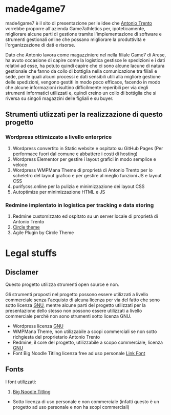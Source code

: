 # made4game7

made4game7 è il sito di presentazione per le idee che [Antonio Trento](https://it.linkedin.com/in/antoniotrento) vorrebbe proporre all'azienda Game7athletics per, ipoteticamente, migliorare alcune parti di gestione tramite l'implementazione di software e strumenti gestionali online che possano migliorare la produttività e l'organizzazione di dati e risorse.

Dato che Antonio lavora come magazziniere nel nella filiale Game7 di Arese, ha avuto occasione di capire come la logistica gestisce le spedizioni e i dati relativi ad esse, ha potuto quindi capire che ci sono alcune lacune di natura gestionale che fanno da collo di bottiglia nella comunicazione tra filiali e sede, per le quali alcuni processi e dati sensibili utili alla migliore gestione delle spedizioni, vengono gestiti in modo poco efficace, facendo in modo che alcune informazioni risultino difficilmente reperibili per via degli strumenti informatici utilizzati e, quindi creino un collo di bottiglia che si riversa su singoli magazzini delle figliali e su buyer.

## Strumenti utlizzati per la realizzazione di questo progetto

### Wordpress ottimizzato a livello enterprice

1. Wordpress convertito in Static website e ospitato su GitHub Pages (Per performace fuori dal comune e abbattere i costi di hosting)
2. Wordpress Elementor per gestire i layout grafici in modo semplice e veloce
3. Wordpress WMPMana Theme di proprietà di Antonio Trento per lo scheletro del layout grafico e per gestire al meglio funzioni JS e layout CSS 
4. purifycss.online per la pulizia e minimizzazione dei layout CSS
5. Autoptimize per minimizzazione HTML e JS

### Redmine implentato in logistica per tracking e data storing

1. Redmine customizzato ed ospitato su un server locale di proprietà di Antonio Trento
2. [Circle theme](https://www.redmineup.com/pages/themes/circle)
3. Agile Plugin by Circle Theme

# Legal stuffs

## Disclamer

Questo progetto utilizza strumenti open source e non.

Gli strumenti proposti nel progetto possono essere utilizzati a livello commerciale senza l'acquisto di alcuna licenza per via del fatto che sono sotto licenza [GNU](http://www.gnu.org/licenses/old-licenses/gpl-2.0.html), mentre alcune parti del progetto utilizzati per la presentazione dello stesso non possono essere utilizzati a livello commerciale perchè non sono strumenti sotto licenza GNU.

- Wordpress licenza [GNU](https://it.wordpress.org/about/license/)
- WMPMana Theme, non utilizzabile a scopi commerciali se non sotto richgiesta del proprietario Antonio Trento 
- Redmine, il core del progetto, utilizzabile a scopo commerciale, licenza [GNU](http://www.gnu.org/licenses/old-licenses/gpl-2.0.html)
- Font Big Noodle Titling licenza free ad uso personale [Link Font](https://www.fontzillion.com/fonts/apostrophic-labs/big-noodle-titling)

## Fonts

I font utilizzati:

1. [Big Noodle Titling](https://www.fontzillion.com/fonts/apostrophic-labs/big-noodle-titling)
  - Sotto licenza di uso personale e non commerciale (infatti questo è un progetto ad uso personale e non ha scopi commerciali)
